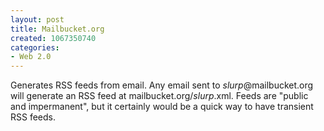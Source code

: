 ```yaml
--- 
layout: post
title: Mailbucket.org
created: 1067350740
categories: 
- Web 2.0
---
```

Generates RSS feeds from email. Any email sent to <em>slurp</em>@mailbucket.org will generate an RSS feed at mailbucket.org/<em>slurp</em>.xml. Feeds are "public and impermanent", but it certainly would be a quick way to have transient RSS feeds.
